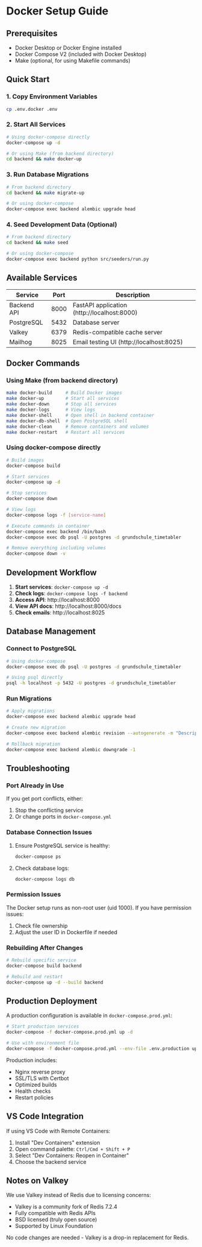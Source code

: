 # Docker Setup Guide

## Prerequisites

- Docker Desktop or Docker Engine installed
- Docker Compose V2 (included with Docker Desktop)
- Make (optional, for using Makefile commands)

## Quick Start

### 1. Copy Environment Variables
```bash
cp .env.docker .env
```

### 2. Start All Services
```bash
# Using docker-compose directly
docker-compose up -d

# Or using Make (from backend directory)
cd backend && make docker-up
```

### 3. Run Database Migrations
```bash
# From backend directory
cd backend && make migrate-up

# Or using docker-compose
docker-compose exec backend alembic upgrade head
```

### 4. Seed Development Data (Optional)
```bash
# From backend directory
cd backend && make seed

# Or using docker-compose
docker-compose exec backend python src/seeders/run.py
```

## Available Services

| Service | Port | Description |
|---------|------|-------------|
| Backend API | 8000 | FastAPI application (http://localhost:8000) |
| PostgreSQL | 5432 | Database server |
| Valkey | 6379 | Redis-compatible cache server |
| Mailhog | 8025 | Email testing UI (http://localhost:8025) |

## Docker Commands

### Using Make (from backend directory)

```bash
make docker-build     # Build Docker images
make docker-up        # Start all services
make docker-down      # Stop all services
make docker-logs      # View logs
make docker-shell     # Open shell in backend container
make docker-db-shell  # Open PostgreSQL shell
make docker-clean     # Remove containers and volumes
make docker-restart   # Restart all services
```

### Using docker-compose directly

```bash
# Build images
docker-compose build

# Start services
docker-compose up -d

# Stop services
docker-compose down

# View logs
docker-compose logs -f [service-name]

# Execute commands in container
docker-compose exec backend /bin/bash
docker-compose exec db psql -U postgres -d grundschule_timetabler

# Remove everything including volumes
docker-compose down -v
```

## Development Workflow

1. **Start services**: `docker-compose up -d`
2. **Check logs**: `docker-compose logs -f backend`
3. **Access API**: http://localhost:8000
4. **View API docs**: http://localhost:8000/docs
5. **Check emails**: http://localhost:8025

## Database Management

### Connect to PostgreSQL
```bash
# Using docker-compose
docker-compose exec db psql -U postgres -d grundschule_timetabler

# Using psql directly
psql -h localhost -p 5432 -U postgres -d grundschule_timetabler
```

### Run Migrations
```bash
# Apply migrations
docker-compose exec backend alembic upgrade head

# Create new migration
docker-compose exec backend alembic revision --autogenerate -m "Description"

# Rollback migration
docker-compose exec backend alembic downgrade -1
```

## Troubleshooting

### Port Already in Use
If you get port conflicts, either:
1. Stop the conflicting service
2. Or change ports in `docker-compose.yml`

### Database Connection Issues
1. Ensure PostgreSQL service is healthy:
   ```bash
   docker-compose ps
   ```
2. Check database logs:
   ```bash
   docker-compose logs db
   ```

### Permission Issues
The Docker setup runs as non-root user (uid 1000). If you have permission issues:
1. Check file ownership
2. Adjust the user ID in Dockerfile if needed

### Rebuilding After Changes
```bash
# Rebuild specific service
docker-compose build backend

# Rebuild and restart
docker-compose up -d --build backend
```

## Production Deployment

A production configuration is available in `docker-compose.prod.yml`:

```bash
# Start production services
docker-compose -f docker-compose.prod.yml up -d

# Use with environment file
docker-compose -f docker-compose.prod.yml --env-file .env.production up -d
```

Production includes:
- Nginx reverse proxy
- SSL/TLS with Certbot
- Optimized builds
- Health checks
- Restart policies

## VS Code Integration

If using VS Code with Remote Containers:
1. Install "Dev Containers" extension
2. Open command palette: `Ctrl/Cmd + Shift + P`
3. Select "Dev Containers: Reopen in Container"
4. Choose the backend service

## Notes on Valkey

We use Valkey instead of Redis due to licensing concerns:
- Valkey is a community fork of Redis 7.2.4
- Fully compatible with Redis APIs
- BSD licensed (truly open source)
- Supported by Linux Foundation

No code changes are needed - Valkey is a drop-in replacement for Redis.
